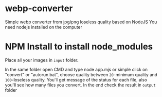 # webp-converter
Simple webp converter from jpg/png loseless quality based on NodeJS
You need nodejs installed on the computer

# NPM Install to install node_modules

Place all your images in `input` folder.

In the same folder open CMD and type node app.mjs or simple click on "convert" or "autorun.bat", choose quality between `20`-minimum quality and `100`-loseless quality.
You'll get message of the status for each file, also you'll see how many files you convert. In the end check the result in `output` folder



